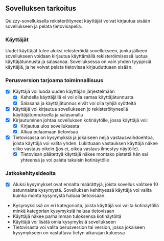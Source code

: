 ## Sovelluksen tarkoitus
Quizzy-sovelluksella rekisteröityneet käyttäjät voivat kirjautua sisään sovellukseen ja pelata tietovisapeliä.

### Käyttäjät
Uudet käyttäjät tulee aluksi rekisteröidä sovellukseen, jonka jälkeen sovellukseen voidaan kirjautua käyttämällä rekisteröimisessä luotua käyttäjätunnusta ja salasanaa. Sovelluksessa on vain yhden tyyppisiä käyttäjiä, ja he voivat pelata tietovisaa kirjauduttuaan sisään.

### Perusversion tarjoama toiminnallisuus
- [x] Käyttäjä voi luoda uuden käyttäjän järjestelmään
  - [x] Kahdella käyttäjällä ei voi olla samaa käyttäjätunnusta
  - [x] Salasana ja käyttäjätunnus eivät voi olla tyhjiä syötteitä
- [x] Käyttäjä voi kirjautua sovellukseen jo rekisteröityneellä käyttäjätunnuksella ja salasanalla
- [x] Kirjautuminen johtaa sovelluksen kotinäytölle, jossa käyttäjä voi:
  - [x] Kirjautua ulos sovelluksesta
  - [x] Alkaa pelaamaan tietovisaa
- [x] Tietovisassa on kysymyksiä ja jokaiseen neljä vastausvaihdoehtoa, joista käyttäjä voi valita yhden. Lukittuaan vastauksen käyttäjä näkee oliko vastaus oikein (jos ei, oikea vastaus ilmestyy näytölle).
  - [x] Tietovisan päätettyä käyttäjä näkee montako pistettä hän sai yhteensä ja voi palata takaisin kotinäytölle

### Jatkokehitysideoita
- [x] Aluksi kysymykset ovat ennalta määrättyjä, joista sovellus valitsee 10 satunnaista kysymystä. Sovelluksen kehittyessä käyttäjä voi valita kuinka monta kysymystä haluaa tietovisaan.
- Kysymyksissä on eri kategorioita, joista käyttäjä voi valita kotinäytöllä minkä kategorian kysymyksiä haluaa tietovisaan
- Käyttäjä näkee parhaimman tuloksensa kotinäytöltä
- Käyttäjä voi lisätä omia kysymyksiä sovellukseen
- Tietovisasta voi valita perusversion tai version, jossa jokaiseen kysymykseen on vastattava tietyn aikarajan kuluessa
